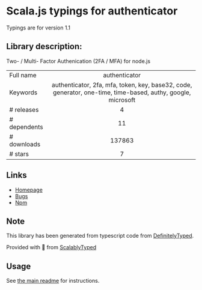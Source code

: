 
# Scala.js typings for authenticator

Typings are for version 1.1

## Library description:
Two- / Multi- Factor Authenication (2FA / MFA) for node.js

|                    |                 |
| ------------------ | :-------------: |
| Full name          | authenticator |
| Keywords           | authenticator, 2fa, mfa, token, key, base32, code, generator, one-time, time-based, authy, google, microsoft |
| # releases         | 4 |
| # dependents       | 11 |
| # downloads        | 137863 |
| # stars            | 7 |

## Links
- [Homepage](https://git.coolaj86.com/coolaj86/node-authenticator.js#readme)
- [Bugs](https://git.coolaj86.com/coolaj86/node-authenticator.js/issues)
- [Npm](https://www.npmjs.com/package/authenticator)
    


## Note
This library has been generated from typescript code from [DefinitelyTyped](https://definitelytyped.org).

Provided with :purple_heart: from [ScalablyTyped](https://github.com/oyvindberg/ScalablyTyped)

## Usage
See [the main readme](../../readme.md) for instructions.


